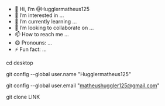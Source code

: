 - 👋 Hi, I’m @Hugglermatheus125
- 👀 I’m interested in ...
- 🌱 I’m currently learning ...
- 💞️ I’m looking to collaborate on ...
- 📫 How to reach me ...
- 😄 Pronouns: ...
- ⚡ Fun fact: ...

<!---
Hugglermatheus125/Hugglermatheus125 is a ✨ special ✨ repository because its `README.md` (this file) appears on your GitHub profile.
You can click the Preview link to take a look at your changes.
--->

cd desktop

git config --global user.name "Hugglermatheus125"

git config --global user.email "matheushuggler125@gmail.com"

git clone LINK

